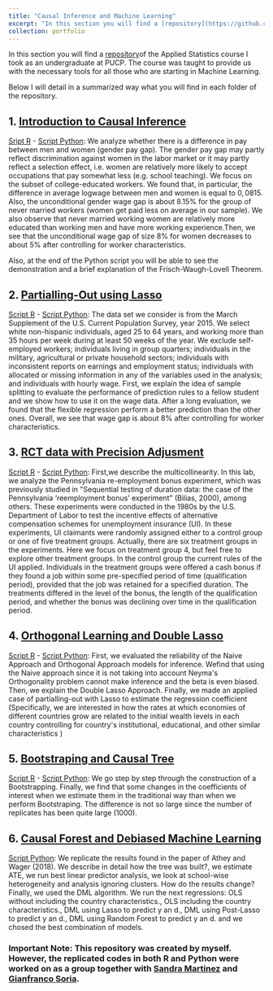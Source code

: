 ```yaml
---
title: "Causal Inference and Machine Learning"
excerpt: "In this section you will find a [repository](https://github.com/andreab0106/Causal-Inference-and-Machine-Learning-Course-)  of the Applied Statistics course I took as an undergraduate at PUCP. The course was taught to provide us with the necessary tools for all those who are starting in Machine Learning. The codes have been replicated in R and Python."
collection: portfolio
---
```


In this section you will find a [repository](https://github.com/andreab0106/Causal-Inference-and-Machine-Learning-Course-)of the Applied Statistics course I took as an undergraduate at PUCP. The course was taught to provide us with the necessary tools for all those who are starting in Machine Learning.

Below I will detail in a summarized way what you will find in each folder of the repository. 

## 1. [Introduction to Causal Inference](https://github.com/andreab0106/Causal-Inference-and-Machine-Learning-Course-/tree/main/1.%20Introduction%20to%20Causal%20Inference)

[Sript R](https://github.com/andreab0106/Causal-Inference-and-Machine-Learning-Course-/blob/main/1.%20Introduction%20to%20Causal%20Inference/group8_lab1_R.ipynb) - [Script Python](https://github.com/andreab0106/Causal-Inference-and-Machine-Learning-Course-/blob/main/1.%20Introduction%20to%20Causal%20Inference/group8_lab1_python.ipynb): We analyze whether there is a difference in pay between men and women (gender pay gap). The gender pay gap may partly reflect discrimination against women in the labor market or it may partly reflect a selection effect, i.e. women are relatively more likely to accept occupations that pay somewhat less (e.g. school teaching). We focus on the subset of college-educated workers. We found that, in particular, the difference in average logwage between men and women is equal to $0,0815$. Also, the unconditional gender wage gap is about $8.15$% for the group of never married workers (women get paid less on average in our sample). We also observe that never married working women are relatively more educated than working men and have more working experience.Then, we see that the unconditional wage gap of size $8$% for women decreases to about $5$% after controlling for worker characteristics.

Also, at the end of the Python script you will be able to see the demonstration and a brief explanation of the Frisch-Waugh-Lovell Theorem.


## 2. [Partialling-Out using Lasso](https://github.com/andreab0106/Causal-Inference-and-Machine-Learning-Course-/tree/main/2.%20Partialling-Out%20using%20lasso)
 
[Script R](https://github.com/andreab0106/Causal-Inference-and-Machine-Learning-Course-/blob/main/2.%20Partialling-Out%20using%20lasso/group8_lab2_R.ipynb) - [Script Python](https://github.com/andreab0106/Causal-Inference-and-Machine-Learning-Course-/blob/main/2.%20Partialling-Out%20using%20lasso/group8_lab2_python.ipynb):  The data set we consider is from the March Supplement of the U.S. Current Population Survey, year 2015. We select white non-hispanic individuals, aged 25 to 64 years, and working more than 35 hours per week during at least 50 weeks of the year. We exclude self-employed workers; individuals living in group quarters; individuals in the military, agricultural or private household sectors; individuals with inconsistent reports on earnings and employment status; individuals with allocated or missing information in any of the variables used in the analysis; and individuals with hourly wage. First, we explain the idea of sample splitting to evaluate the performance of prediction rules to a fellow student and we  show how to use it on the wage data. After a long evaluation, we found that   the flexible regression perform a better prediction than the other ones. Overall, we see that wage gap is about $8$\% after controlling for worker characteristics.

## 3. [RCT data with Precision Adjusment](https://github.com/andreab0106/Causal-Inference-and-Machine-Learning-Course-/tree/main/3.%20RCT%20data%20with%20Precision%20Adjustment)

[Script R](https://github.com/andreab0106/Causal-Inference-and-Machine-Learning-Course-/blob/main/3.%20RCT%20data%20with%20Precision%20Adjustment/grupo8_lab3_r.ipynb) - [Script Python](https://github.com/andreab0106/Causal-Inference-and-Machine-Learning-Course-/blob/main/3.%20RCT%20data%20with%20Precision%20Adjustment/grupo8_lab3_python.ipynb): First,we describe the multicollinearity. In this lab, we analyze the Pennsylvania re-employment bonus experiment, which was previously studied in "Sequential testing of duration data: the case of the Pennsylvania ‘reemployment bonus’ experiment" (Bilias, 2000), among others. These experiments were conducted in the 1980s by the U.S. Department of Labor to test the incentive effects of alternative compensation schemes for unemployment insurance (UI). In these experiments, UI claimants were randomly assigned either to a control group or one of five treatment groups. Actually, there are six treatment groups in the experiments. Here we focus on treatment group 4, but feel free to explore other treatment groups. In the control group the current rules of the UI applied. Individuals in the treatment groups were offered a cash bonus if they found a job within some pre-specified period of time (qualification period), provided that the job was retained for a specified duration. The treatments differed in the level of the bonus, the length of the qualification period, and whether the bonus was declining over time in the qualification period.

## 4. [Orthogonal Learning and Double Lasso](https://github.com/andreab0106/Causal-Inference-and-Machine-Learning-Course-/tree/main/4.%20Orthogonal%20Learning%20and%20Double%20Lasso)

[Script R](https://github.com/andreab0106/Causal-Inference-and-Machine-Learning-Course-/blob/main/4.%20Orthogonal%20Learning%20and%20Double%20Lasso/group8_lab4_r.ipynb) - [Script Python](https://github.com/andreab0106/Causal-Inference-and-Machine-Learning-Course-/blob/main/4.%20Orthogonal%20Learning%20and%20Double%20Lasso/group8_lab4_python.ipynb): First, we evaluated the reliability of the Naive Approach and Orthogonal Approach models for inference. Wefind that using the Naive approach since it is not taking into account Neyma's Orthogonality problem cannot make inference and the beta is even biased. Then, we explain the Double Lasso Approach. Finally, we made an applied case of partialling-out with Lasso to estimate the regression coefficient (Specifically, we are interested in how the rates at which economies of different countries grow are related to the initial wealth levels in each country controlling for country's institutional, educational, and other similar characteristics )

## 5. [Bootstraping and Causal Tree](https://github.com/andreab0106/Causal-Inference-and-Machine-Learning-Course-/tree/main/5.%20Bootstraping%20and%20Causal%20Tree)

[Script R](https://github.com/andreab0106/Causal-Inference-and-Machine-Learning-Course-/blob/main/5.%20Bootstraping%20and%20Causal%20Tree/group8_lab5_r.Rmd) - [Script Python](https://github.com/andreab0106/Causal-Inference-and-Machine-Learning-Course-/blob/main/5.%20Bootstraping%20and%20Causal%20Tree/Grupo%208_Lab5_Python.ipynb): We go step by step through the construction of a Bootstrapping.  Finally, we find that some changes in the coefficients of interest when we estimate them in the traditional way than when we perform Bootstraping. The difference is not so large since the number of replicates has been quite large (1000). 

## 6. [Causal Forest and Debiased Machine Learning](https://github.com/andreab0106/Causal-Inference-and-Machine-Learning-Course-/tree/main/6.%20Causal%20Forest%20and%20Debiased%20Machine%20Learning)

[Script Python](https://github.com/andreab0106/Causal-Inference-and-Machine-Learning-Course-/blob/main/6.%20Causal%20Forest%20and%20Debiased%20Machine%20Learning/Group8_Lab6_Python.ipynb): We replicate the results found in the paper of Athey and Wager (2018). We describe in detail how the tree was built?, we estimate ATE, we run best linear predictor analysis, we look at school-wise heterogeneity and analysis ignoring clusters. How do the results change? Finally, we used the DML algorithm. We run the next regressions: OLS without including the country characteristics., OLS including the country characteristics., DML using Lasso to predict y an d., DML using Post-Lasso to predict y an d., DML using Random Forest to predict y an d. and we chosed the best combination of models. 


### Important Note: This repository was created by myself. However, the replicated codes in both R and Python were worked on as a group together with [Sandra Martinez](https://sandramartinezgutierrez.github.io/) and [Gianfranco Soria](https://gianfrancosoria.github.io//). 




